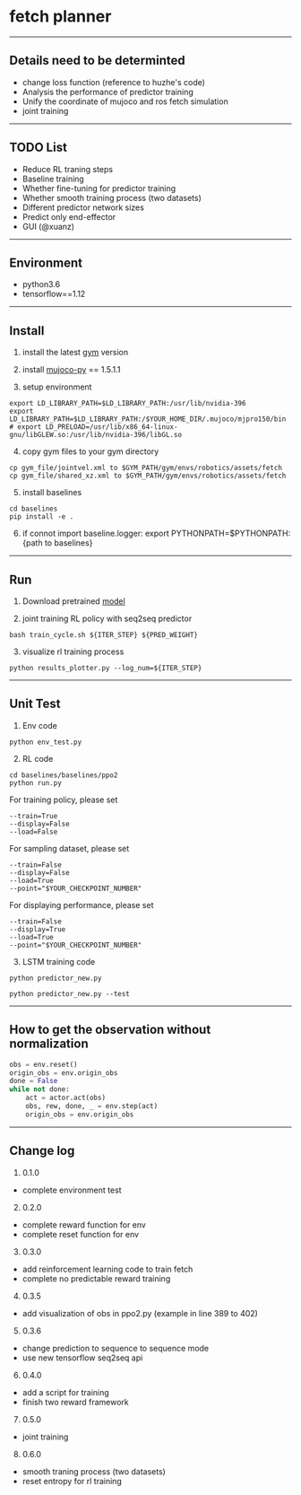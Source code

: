 # fetch planner

---
## Details need to be determinted
+ change loss function (reference to huzhe's code)
+ Analysis the performance of predictor training
+ Unify the coordinate of mujoco and ros fetch simulation
+ joint training

---
## TODO List
+ Reduce RL traning steps
+ Baseline training
+ Whether fine-tuning for predictor training
+ Whether smooth training process (two datasets)
+ Different predictor network sizes
+ Predict only end-effector
+ GUI (@xuanz)

---
## Environment

* python3.6
* tensorflow==1.12

---
## Install
1. install the latest [gym](https://github.com/openai/gym)
 version

2. install [mujoco-py](https://github.com/openai/mujoco-py#obtaining-the-binaries-and-license-key) == 1.5.1.1

3. setup environment
``` shell
export LD_LIBRARY_PATH=$LD_LIBRARY_PATH:/usr/lib/nvidia-396
export LD_LIBRARY_PATH=$LD_LIBRARY_PATH:/$YOUR_HOME_DIR/.mujoco/mjpro150/bin
# export LD_PRELOAD=/usr/lib/x86_64-linux-gnu/libGLEW.so:/usr/lib/nvidia-396/libGL.so
```

4. copy gym files to your gym directory
``` shell
cp gym_file/jointvel.xml to $GYM_PATH/gym/envs/robotics/assets/fetch
cp gym_file/shared_xz.xml to $GYM_PATH/gym/envs/robotics/assets/fetch
```

5. install baselines
``` shell
cd baselines
pip install -e .
```

6. if connot import baseline.logger:
export PYTHONPATH=$PYTHONPATH:{path to baselines}

---

## Run
1. Download pretrained [model](https://www.dropbox.com/s/xngkz330rnw70f8/models.zip?dl=0)

2. joint training RL policy with seq2seq predictor
``` shell
bash train_cycle.sh ${ITER_STEP} ${PRED_WEIGHT}
``` 

3. visualize rl training process
``` shell
python results_plotter.py --log_num=${ITER_STEP}
```

---
## Unit Test
1. Env code
``` shell
python env_test.py
```

2. RL code
``` shell
cd baselines/baselines/ppo2
python run.py 
```

For training policy, please set
``` shell
--train=True
--display=False
--load=False
```

For sampling dataset, please set
``` shell
--train=False
--display=False
--load=True
--point="$YOUR_CHECKPOINT_NUMBER"
```

For displaying performance, please set
``` shell
--train=False
--display=True
--load=True
--point="$YOUR_CHECKPOINT_NUMBER"
```

3. LSTM training code
``` shell
python predictor_new.py

python predictor_new.py --test
```

---
## How to get the observation without normalization
``` python
obs = env.reset()
origin_obs = env.origin_obs
done = False
while not done:
    act = actor.act(obs)
    obs, rew, done, _ = env.step(act)
    origin_obs = env.origin_obs
```
---
## Change log
1. 0.1.0
* complete environment test

2. 0.2.0
* complete reward function for env
* complete reset function for env

3. 0.3.0
* add reinforcement learning code to train fetch
* complete no predictable reward training

4. 0.3.5
* add visualization of obs in ppo2.py (example in line 389 to 402)

5. 0.3.6
* change prediction to sequence to sequence mode
* use new tensorflow seq2seq api

6. 0.4.0
* add a script for training
* finish two reward framework

7. 0.5.0
* joint training

8. 0.6.0
* smooth traning process (two datasets)
* reset entropy for rl training
